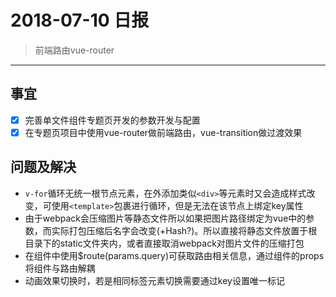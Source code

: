 # 2018-07-10 日报

> 前端路由vue-router

---

## 事宜
- [x] 完善单文件组件专题页开发的参数开发与配置
- [x] 在专题页项目中使用vue-router做前端路由，vue-transition做过渡效果

## 问题及解决
- `v-for`循环无统一根节点元素，在外添加类似`<div>`等元素时又会造成样式改变，可使用`<template>`包裹进行循环，但是无法在该节点上绑定key属性
- 由于webpack会压缩图片等静态文件所以如果把图片路径绑定为vue中的参数，而实际打包压缩后名字会改变(+Hash?)。所以直接将静态文件放置于根目录下的static文件夹内，或者直接取消webpack对图片文件的压缩打包
- 在组件中使用$route(params.query)可获取路由相关信息，通过组件的props将组件与路由解耦
- 动画效果切换时，若是相同标签元素切换需要通过key设置唯一标记